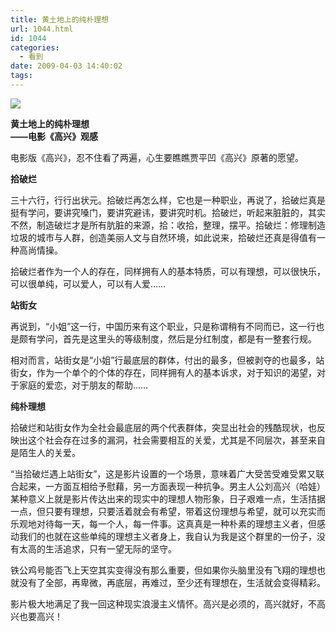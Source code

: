 ```yaml
---
title: 黄土地上的纯朴理想
url: 1044.html
id: 1044
categories:
  - 看到
date: 2009-04-03 14:40:02
tags:
---
```


![](http://photo.guolaijie.com/rooufer/attachments/month_0904/m200945144117.jpg)  
  

**黄土地上的纯朴理想  
——电影《高兴》观感**

  
电影版《高兴》，忍不住看了两遍，心生要瞧瞧贾平凹《高兴》原著的愿望。  
  
**拾破烂**  
  
三十六行，行行出状元。拾破烂再怎么样，它也是一种职业，再说了，拾破烂真是挺有学问，要讲究嗓门，要讲究避讳，要讲究时机。拾破烂，听起来脏脏的，其实不然，制造破烂才是所有肮脏的来源，拾：收拾，整理，摆平。拾破烂：修理制造垃圾的城市与人群，创造美丽人文与自然环境，如此说来，拾破烂还真是得值有一种高尚情操。  
  
拾破烂者作为一个人的存在，同样拥有人的基本特质，可以有理想，可以很快乐，可以很单纯，可以爱人，可以有人爱……  
  
**站街女**  
  
再说到，“小姐”这一行，中国历来有这个职业，只是称谓稍有不同而已，这一行也是颇有学问，首先是这里头的等级制度，然后是分红制度，都是有一整套行规。  
  
相对而言，站街女是“小姐”行最底层的群体，付出的最多，但被剥夺的也最多，站街女，作为一个单个的个体的存在，同样拥有人的基本诉求，对于知识的渴望，对于家庭的爱恋，对于朋友的帮助……  
  
**纯朴理想**  
  
拾破烂和站街女作为全社会最底层的两个代表群体，突显出社会的残酷现状，也反映出这个社会存在过多的漏洞，社会需要相互的关爱，尤其是不同层次，甚至来自是陌生人的关爱。  
  
“当拾破烂遇上站街女”，这是影片设置的一个场景，意味着广大受苦受难受累又联合起来，一方面互相给予慰藉，另一方面表现一种抗争。男主人公刘高兴（哈娃）某种意义上就是影片传达出来的现实中的理想人物形象，日子艰难一点，生活拮据一点，但只要有理想，只要活着就会有希望，带着这份理想与希望，就可以充实而乐观地对待每一天，每一个人，每一件事。这真真是一种朴素的理想主义者，但感动我们的也就在这些单纯的理想主义者身上，我自认为我是这个群里的一份子，没有太高的生活追求，只有一望无际的坚守。  
  
铁公鸡号能否飞上天空其实变得没有那么重要，但如果你头脑里没有飞翔的理想也就没有了全部，再卑微，再底层，再难过，至少还有理想在，生活就会变得精彩。  
  
影片极大地满足了我一回这种现实浪漫主义情怀。高兴是必须的，高兴就好，不高兴也要高兴！